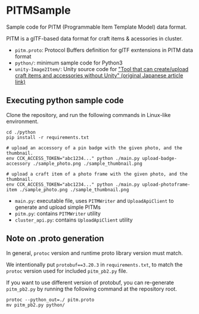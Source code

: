 # PITMSample
Sample code for PITM (Programmable Item Template Model) data format.

PITM is a glTF-based data format for craft items & acessories in cluster.

* `pitm.proto`: Protocol Buffers definition for glTF exntensions in PITM data format
* `python/`: minimum sample code for Python3
* `unity-Image2Item/`: Unity source code for ["Tool that can create/upload craft items and accessories without Unity" (original Japanese article link)](https://creator.cluster.mu/2023/10/13/image2item/)


## Executing python sample code

Clone the repository, and run the following commands in Linux-like environment.

```shell
cd ./python
pip install -r requirements.txt

# upload an accessory of a pin badge with the given photo, and the thumbnail.
env CCK_ACCESS_TOKEN="abc1234..." python ./main.py upload-badge-accessory ./sample_photo.png ./sample_thumbnail.png

# upload a craft item of a photo frame with the given photo, and the thumbnail.
env CCK_ACCESS_TOKEN="abc1234..." python ./main.py upload-photoframe-item ./sample_photo.png ./sample_thumbnail.png
```

* `main.py`: executable file, uses `PITMWriter` and `UploadApiClient` to generate and upload simple PITMs
* `pitm.py`: contains `PITMWriter` utility
* `cluster_api.py`: contains `UploadApiClient` utility


## Note on .proto generation
In general, `protoc` version and runtime proto library version must match.

We intentionally put `protobuf==3.20.3` in `requirements.txt`, to match the `protoc` version used for included `pitm_pb2.py` file.

If you want to use different version of protobuf, you can re-generate `pitm_pb2.py` by running the following command at the repository root.
```shell
protoc --python_out=./ pitm.proto
mv pitm_pb2.py python/
```
